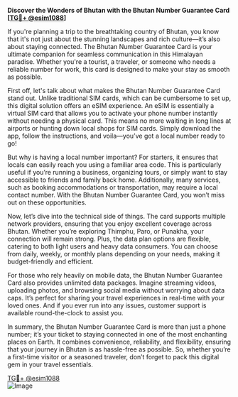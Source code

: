 **Discover the Wonders of Bhutan with the Bhutan Number Guarantee Card [[TG💪+ @esim1088](https://t.me/s/esim1088)]**

If you're planning a trip to the breathtaking country of Bhutan, you know that it's not just about the stunning landscapes and rich culture—it’s also about staying connected. The Bhutan Number Guarantee Card is your ultimate companion for seamless communication in this Himalayan paradise. Whether you're a tourist, a traveler, or someone who needs a reliable number for work, this card is designed to make your stay as smooth as possible.

First off, let's talk about what makes the Bhutan Number Guarantee Card stand out. Unlike traditional SIM cards, which can be cumbersome to set up, this digital solution offers an eSIM experience. An eSIM is essentially a virtual SIM card that allows you to activate your phone number instantly without needing a physical card. This means no more waiting in long lines at airports or hunting down local shops for SIM cards. Simply download the app, follow the instructions, and voila—you’ve got a local number ready to go!

But why is having a local number important? For starters, it ensures that locals can easily reach you using a familiar area code. This is particularly useful if you’re running a business, organizing tours, or simply want to stay accessible to friends and family back home. Additionally, many services, such as booking accommodations or transportation, may require a local contact number. With the Bhutan Number Guarantee Card, you won’t miss out on these opportunities.

Now, let’s dive into the technical side of things. The card supports multiple network providers, ensuring that you enjoy excellent coverage across Bhutan. Whether you’re exploring Thimphu, Paro, or Punakha, your connection will remain strong. Plus, the data plan options are flexible, catering to both light users and heavy data consumers. You can choose from daily, weekly, or monthly plans depending on your needs, making it budget-friendly and efficient.

For those who rely heavily on mobile data, the Bhutan Number Guarantee Card also provides unlimited data packages. Imagine streaming videos, uploading photos, and browsing social media without worrying about data caps. It’s perfect for sharing your travel experiences in real-time with your loved ones. And if you ever run into any issues, customer support is available round-the-clock to assist you.

In summary, the Bhutan Number Guarantee Card is more than just a phone number; it’s your ticket to staying connected in one of the most enchanting places on Earth. It combines convenience, reliability, and flexibility, ensuring that your journey in Bhutan is as hassle-free as possible. So, whether you’re a first-time visitor or a seasoned traveler, don’t forget to pack this digital gem in your travel essentials. 

[TG💪+ @esim1088](https://t.me/s/esim1088)  
![Image](https://i.postimg.cc/Y0z9fWf4/image.png)